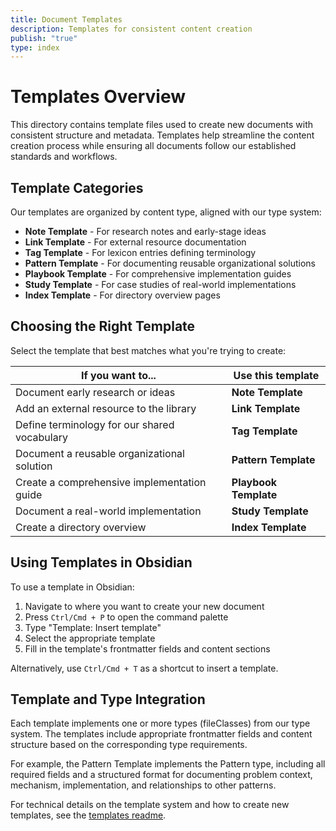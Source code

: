 ```yaml
---
title: Document Templates
description: Templates for consistent content creation
publish: "true"
type: index
---
```


# Templates Overview

This directory contains template files used to create new documents with consistent structure and metadata. Templates help streamline the content creation process while ensuring all documents follow our established standards and workflows.

## Template Categories

Our templates are organized by content type, aligned with our type system:

- **Note Template** - For research notes and early-stage ideas
- **Link Template** - For external resource documentation
- **Tag Template** - For lexicon entries defining terminology
- **Pattern Template** - For documenting reusable organizational solutions
- **Playbook Template** - For comprehensive implementation guides
- **Study Template** - For case studies of real-world implementations
- **Index Template** - For directory overview pages

## Choosing the Right Template

Select the template that best matches what you're trying to create:

| If you want to... | Use this template |
|-------------------|-------------------|
| Document early research or ideas | **Note Template** |
| Add an external resource to the library | **Link Template** |
| Define terminology for our shared vocabulary | **Tag Template** |
| Document a reusable organizational solution | **Pattern Template** |
| Create a comprehensive implementation guide | **Playbook Template** |
| Document a real-world implementation | **Study Template** |
| Create a directory overview | **Index Template** |

## Using Templates in Obsidian

To use a template in Obsidian:

1. Navigate to where you want to create your new document
2. Press `Ctrl/Cmd + P` to open the command palette
3. Type "Template: Insert template"
4. Select the appropriate template
5. Fill in the template's frontmatter fields and content sections

Alternatively, use `Ctrl/Cmd + T` as a shortcut to insert a template.

## Template and Type Integration

Each template implements one or more types (fileClasses) from our type system. The templates include appropriate frontmatter fields and content structure based on the corresponding type requirements.

For example, the Pattern Template implements the Pattern type, including all required fields and a structured format for documenting problem context, mechanism, implementation, and relationships to other patterns.

For technical details on the template system and how to create new templates, see the [templates readme](/tools/templates/readme.md).